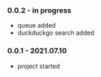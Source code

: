 ### 0.0.2 - in progress
- queue added
- duckduckgo search added

### 0.0.1 - 2021.07.10

- project started
